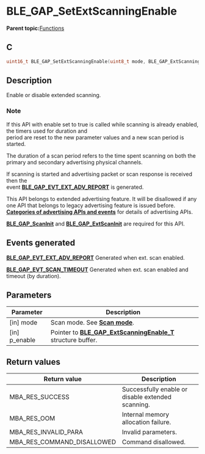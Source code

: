 # BLE\_GAP\_SetExtScanningEnable

**Parent topic:**[Functions](GUID-D235316A-5434-4ADA-AEF5-10D073D0126B.md)

## C

```c
uint16_t BLE_GAP_SetExtScanningEnable(uint8_t mode, BLE_GAP_ExtScanningEnable_T *p_enable);
```

## Description

Enable or disable extended scanning.

### Note

If this API with enable set to true is called while scanning is already enabled, the timers used for duration and<br />period are reset to the new parameter values and a new scan period is started.

The duration of a scan period refers to the time spent scanning on both the primary and secondary advertising physical channels.

If scanning is started and advertising packet or scan response is received then the<br />event **[BLE\_GAP\_EVT\_EXT\_ADV\_REPORT](GUID-085D2B3E-E5DB-4072-8916-29201399538E.md)** is generated.

This API belongs to extended advertising feature. It will be disallowed if any one API that belongs to legacy advertising feature is issued before. **[Categories of advertising APIs and events](GUID-FD421446-446E-4881-8545-936E69D4C93F.md)** for details of advertising APIs.

**[BLE\_GAP\_ScanInit](GUID-99A5150A-D68F-4BBC-9CCB-B091E1EDFF55.md)** and **[BLE\_GAP\_ExtScanInit](GUID-8680FA51-B717-4A7D-A1E9-05B7B54B3DB9.md)** are required for this API.

## Events generated

**[BLE\_GAP\_EVT\_EXT\_ADV\_REPORT](GUID-085D2B3E-E5DB-4072-8916-29201399538E.md)** Generated when ext. scan enabled.

**[BLE\_GAP\_EVT\_SCAN\_TIMEOUT](GUID-085D2B3E-E5DB-4072-8916-29201399538E.md)** Generated when ext. scan enabled and timeout \(by duration\).

## Parameters

|Parameter|Description|
|---------|-----------|
|\[in\] mode|Scan mode. See **[Scan mode](GUID-57FF4904-086D-44E9-823D-2080363CDAA0.md)**.|
|\[in\] p\_enable|Pointer to **[BLE\_GAP\_ExtScanningEnable\_T](GUID-A0C15243-FF31-4EAB-90BE-300FE0F0888E.md)** structure buffer.|

## Return values

|Return value|Description|
|------------|-----------|
|MBA\_RES\_SUCCESS|Successfully enable or disable extended scanning.|
|MBA\_RES\_OOM|Internal memory allocation failure.|
|MBA\_RES\_INVALID\_PARA|Invalid parameters.|
|MBA\_RES\_COMMAND\_DISALLOWED|Command disallowed.|

